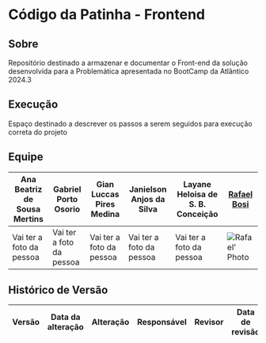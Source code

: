 # Código da Patinha - Frontend

## Sobre

Repositório destinado a armazenar e documentar o Front-end da solução desenvolvida para a Problemática apresentada no BootCamp da Atlântico 2024.3

## Execução 

Espaço destinado a descrever os passos a serem seguidos para execução correta do projeto

## Equipe

| Ana Beatriz de Sousa Mertins | Gabriel Porto Osorio | Gian Luccas Pires Medina | Janielson Anjos da Silva | Layane Heloisa de S. B. Conceição | [Rafael Bosi](https://github.com/StrangeUnit28) |
| ------------- | ------------- | ------------- | ------------- | ------------- | ------------- | 
| Vai ter a foto da pessoa | Vai ter a foto da pessoa | Vai ter a foto da pessoa | Vai ter a foto da pessoa | Vai ter a foto da pessoa | ![Rafael' Photo](https://avatars.githubusercontent.com/u/97995709?v=4) | 

## Histórico de Versão

|  Versão  | Data da alteração | Alteração | Responsável | Revisor | Data de revisão |
| :---: | :---: | :---: | :---: | :---: | :---: |
